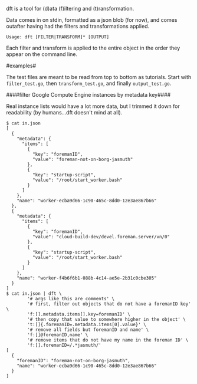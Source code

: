 dft is a tool for (d)ata (f)iltering and (t)ransformation.

Data comes in on stdin, formatted as a json blob (for now), and comes outafter having had the filters and transformations applied.

`Usage: dft [FILTER|TRANSFORM]* [OUTPUT]`

Each filter and transform is applied to the entire object in the order they appear on the command line.

#examples#

The test files are meant to be read from top to bottom as tutorials. Start with `filter_test.go`, then `transform_test.go`, and finally `output_test.go`.

####filter Google Compute Engine instances by metadata key####

Real instance lists would have a lot more data, but I trimmed it down for readability (by humans...dft doesn't mind at all).
```
$ cat in.json 
[
  {
    "metadata": {
      "items": [
        {
          "key": "foremanID",
          "value": "foreman-not-on-borg-jasmuth"
        },
        {
          "key": "startup-script",
          "value": "/root/start_worker.bash"
        }
      ]
    },
    "name": "worker-ecba9d66-1c90-465c-8dd0-12e3ae867b66"
  },
  {
    "metadata": {
      "items": [
        {
          "key": "foremanID",
          "value": "cloud-build-dev/devel.foreman.server/vn/0"
        },
        {
          "key": "startup-script",
          "value": "/root/start_worker.bash"
        }
      ]
    },
    "name": "worker-f4b6f6b1-088b-4c14-ae5e-2b31c0cbe305"
  }
]
$ cat in.json | dft \
		'# args like this are comments' \
		'# first, filter out objects that do not have a foremanID key' \
		'f:[].metadata.items[].key=foremanID' \
		'# then copy that value to somewhere higher in the object' \
		't:[]{.foremanID=.metadata.items[0].value}' \
		'# remove all fields but foremanID and name' \
		'f:[]@foremanID,name' \
		'# remove items that do not have my name in the foreman ID' \
		'f:[].foremanID=/.*jasmuth/'
[
  {
    "foremanID": "foreman-not-on-borg-jasmuth",
    "name": "worker-ecba9d66-1c90-465c-8dd0-12e3ae867b66"
  }
]
```
